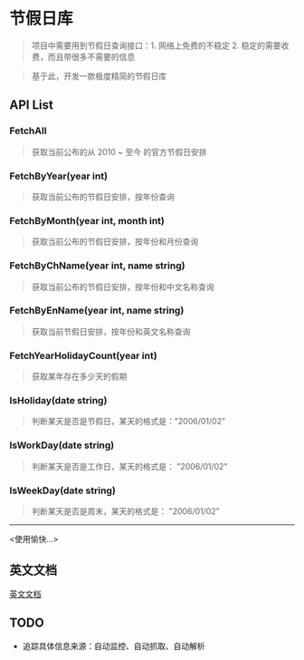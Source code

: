 # 节假日库

> 项目中需要用到节假日查询接口：1. 网络上免费的不稳定 2. 稳定的需要收费，而且带很多不需要的信息

> 基于此，开发一款极度精简的节假日库


## API List

###  FetchAll
> 获取当前公布的从 2010 ~ 至今 的官方节假日安排

### FetchByYear(year int)
> 获取当前公布的节假日安排，按年份查询

### FetchByMonth(year int, month int)
> 获取当前公布的节假日安排，按年份和月份查询

### FetchByChName(year int, name string)
> 获取当前公布的节假日安排，按年份和中文名称查询

### FetchByEnName(year int, name string)
> 获取当前节假日安排，按年份和英文名称查询

### FetchYearHolidayCount(year int)
> 获取某年存在多少天的假期

### IsHoliday(date string)
> 判断某天是否是节假日，某天的格式是："2006/01/02"

### IsWorkDay(date string)
> 判断某天是否是工作日，某天的格式是： "2006/01/02"

### IsWeekDay(date string)
> 判断某天是否是周末，某天的格式是： "2006/01/02"

---
<使用愉快...>

## 英文文档

[英文文档](en_README.md)

## TODO

- 追踪具体信息来源：自动监控、自动抓取、自动解析
